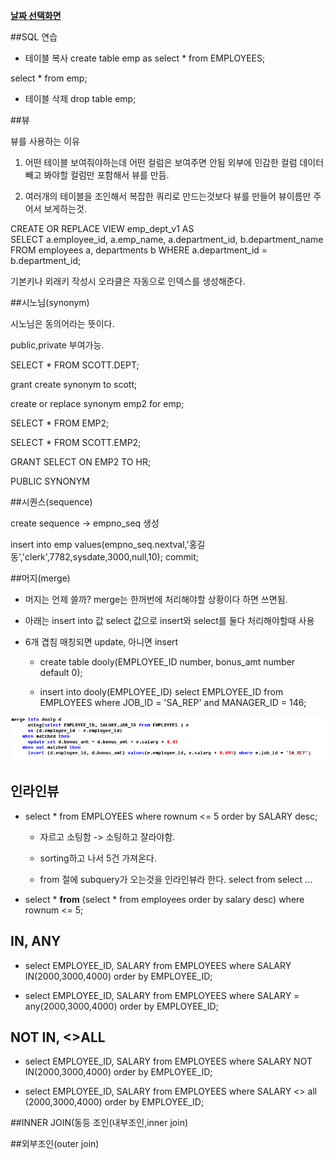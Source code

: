 ﻿**[날짜 선택화면](../README.md)**

##SQL 연습

- 테이블 복사
create table emp as select * from EMPLOYEES;

select * from emp;

- 테이블 삭제
drop table emp;


##뷰

뷰를 사용하는 이유

1. 어떤 테이블 보여줘야하는데 어떤 컬럼은 보여주면 안됨
외부에 민감한 컬럼 데이터빼고 봐야할 컬럼만 포함해서 뷰를 만듬.

2. 여러개의 테이블을 조인해서 복잡한 쿼리로 만드는것보다 뷰를 만들어 뷰이름만 주어서 보게하는것.

CREATE OR REPLACE VIEW emp_dept_v1 AS  
SELECT a.employee_id, a.emp_name, a.department_id, 
       b.department_name  
  FROM employees a, 
       departments b
 WHERE a.department_id = b.department_id; 

기본키나 외래키 작성시 오라클은 자동으로 인덱스를 생성해준다.

##시노님(synonym)

시노님은 동의어라는 뜻이다.

public,private 부여가능.

SELECT * FROM SCOTT.DEPT;


grant create synonym to scott;

create or replace synonym emp2 for emp;

SELECT * FROM EMP2;

SELECT * FROM SCOTT.EMP2;

GRANT SELECT ON EMP2 TO HR;

PUBLIC SYNONYM

##시퀀스(sequence)

create sequence -> empno_seq 생성

insert into emp values(empno_seq.nextval,'홍길동','clerk',7782,sysdate,3000,null,10);
commit;

##머지(merge)

- 머지는 언제 쓸까? merge는 한꺼번에 처리해야할 상황이다 하면 쓰면됨.
- 아래는 insert into 값 select 값으로 insert와 select를 둘다 처리해야할때 사용
- 6개 겹침 매칭되면 update, 아니면 insert

  - create table dooly(EMPLOYEE_ID number, bonus_amt number default 0);

  -  insert into dooly(EMPLOYEE_ID) select EMPLOYEE_ID from EMPLOYEES where JOB_ID = 'SA_REP' and MANAGER_ID = 146;

![merge](../resources/merge.png)

## 인라인뷰

- select * from EMPLOYEES where rownum <= 5 order by SALARY desc;

  - 자르고 소팅함 -> 소팅하고 잘라야함.

  - sorting하고 나서 5건 가져온다.

  - from 절에 subquery가 오는것을 인라인뷰라 한다. select from select ...

- select * **from** (select * from employees order by salary desc) where rownum <= 5;

## IN, ANY

- select EMPLOYEE_ID, SALARY from EMPLOYEES where SALARY IN(2000,3000,4000) order by EMPLOYEE_ID;

- select EMPLOYEE_ID, SALARY from EMPLOYEES where SALARY = any(2000,3000,4000) order by EMPLOYEE_ID;

## NOT IN, <>ALL

- select EMPLOYEE_ID, SALARY from EMPLOYEES where SALARY NOT IN(2000,3000,4000) order by EMPLOYEE_ID;

- select EMPLOYEE_ID, SALARY from EMPLOYEES where SALARY <> all (2000,3000,4000) order by EMPLOYEE_ID;


##INNER JOIN(동등 조인(내부조인,inner join)


 
##외부조인(outer join)
